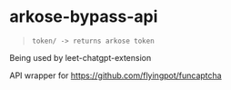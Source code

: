 # arkose-bypass-api

> ```token/ -> returns arkose token```

Being used by leet-chatgpt-extension

API wrapper for https://github.com/flyingpot/funcaptcha
